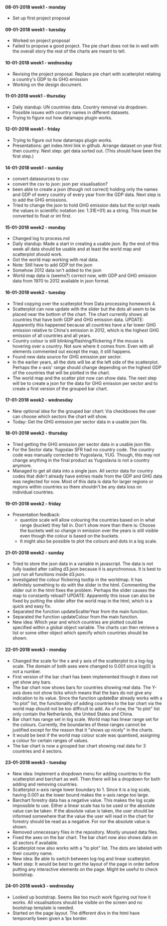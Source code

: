 #### 08-01-2018    week1 - monday
- Set up first project proposal

#### 09-01-2018    week1 - tuesday
- Worked on project proposal
- Failed to propose a good project.
The pie chart does not tie in well with the overall story the rest of the charts
are meant to tell.

#### 10-01-2018    week1 - wednesday
- Revising the project proposal.
Replace pie chart with scatterplot relating a country's GDP to its GHG emission
- Working on the design document.

#### 11-01-2018    week1 - thursday
- Daily standup:
UN countries data. Country removal via dropdown. Possible issues with country
names in different datasets.
- Trying to figure out how datamaps plugin works.

#### 12-01-2018    week1 - friday
- Trying to figure out how datamaps plugin works.
- Presentations:
get index.html link in github.
Arrange dataset on year first then country.
Next step: get data sorted out. (This should have been the first step.)

#### 14-01-2018    week1 - sunday
- convert datasources to csv
- convert the csv to json: json per visualisation?
- been able to create a json (though not correct) holding only the names and GDP
of every country of every year from the GDP data. Next step is to add the GHG
emissions.
- Tried to change the json to hold GHG emission data but the script reads the
values in scientific notation (ex: 1.31E+01) as a string. This must be converted
to float or int first.

#### 15-01-2018    week2 - monday
- Changed log to process.md
- Daily standup: Made a start in creating a usable json. By the end of this week
all data should be usable and at least the world map and scatterplot should
work.
- Got the world map working with real data.
- Note: Still have to add GDP tot the json
- Somehow 2012 data isn't added to the json
- World map data is (seems?) correct now, with GDP and GHG emission data from
1970 to 2012 available in json format.

#### 16-01-2018    week2 - tuesday
- Tried copying over the scatterplot from Data processing homework 4.
- Scatterplot can now update with the slider but the dots all seem to be placed
near the bottom of the chart. The chart currently shows all countries that have
both GDP and GHG emission data. UPDATE: Apparently this happened because all
countries have a far lower GHG emission relative to China's emission in 2012,
which is the highest GHG emission of all countries and all years.
- Country colour is still blinking/flashing/flickering if the mouse is hovering
over a country. Not sure where it comes from. Even with all elements commented
out except the map, it still happens.
- Found new data source for GHG emission per sector.
- In the earlier years, all the dots will be at the left side of the scatterplot.
Perhaps the x-axis' range should change depending on the highest GDP of the countries
that will be plotted in the chart.
- The world map and the scatter plot now can show data. The next
step will be to create a json for the data for GHG emission per sector and to create
a first version of the grouped bar chart.

#### 17-01-2018    week2 - wednesday
- New optional idea for the grouped bar chart: Via checkboxes the user can
choose which sectors the chart will show.
- Today: Get the GHG emission per sector data in a usable json file.

#### 18-01-2018    week2 - thursday
- Tried getting the GHG emission per sector data in a usable json file.
- For the Sector data: Yugoslav SFR had no country code. The country code was
manually corrected to Yugoslavia, YUG. Though, this may not change anything in
the final product as Yugoslavia is not a country anymore.
- Managed to get all data into a single json. All sector data for country codes
that didn't already have entries made from the GDP and GHG data was neglected
for now. Most of this data is data for larger regions or regions within
countries so there shouldn't be any data loss on individual countries.

#### 19-01-2018    week2 - friday
- Presentation feedback:
  - quantize scale will allow colouring the countries based on in what range
  (bucket) they fall in. Don't show more than there is: Choose the buckets well
  so change in emission over the years is still visible even though the colour
  is based on the buckets.
  - It might also be possible to plot the colours and dots in a log scale.

#### 21-01-2018   week2 - sunday
- Tried to store the json data in a variable in javascript. The data is not
fully loaded after calling d3.json because it is asynchronous. It is best to
just run all functions inside d3.json.
- Investigated the colour flickering tooltip in the worldmap. It has definitely
something to do with the slider in the html. Commenting the slider out in the
html fixes the problem. Perhaps the slider causes the map to constantly reload?
UPDATE: Apparently this issue can also be fixed by putting the slider after the
world map in the html, which is a quick and easy fix.
- Separated the function updateScatterYear from the main function.
- Separated the function updateColour from the main function.
- New idea: Which year and which countries are plotted could be specified within
a global object variable. The charts can then retrieve a list or some other
object which specify which countries should be shown.

#### 22-01-2018   week3 - monday
- Changed the scale for the x and y axis of the scatterplot to a log-log scale.
The domain of both axes were changed to 0.001 since log(0) is not a number.
- First version of the bar chart has been implemented though it does not yet
show any bars.
- The bar chart now shows bars for countries showing real data. The Y-axis does
not show ticks which means that the bars do not give any indication to its
value. Since the function updateBar already works with a "to plot" list, the
functionality of adding countries to the bar chart via the world map should not
be too difficult to add. As of now, the "to plot" list only contain the
Netherlands, the United States and China.
- Bar chart has range set in log scale. World map has linear range set for
the colours. Currently, the boundaries of these ranges cannot be justified
except for the reason that it "shows up nicely" in the charts.
- It would be best if the world map colour scale was quantised, assigning a
colour for certain ranges of values.
- The bar chart is now a grouped bar chart showing real data for 3 countries and
4 sectors.

#### 23-01-2018   week3 - tuesday
- New idea: Implement a dropdown menu for adding countries to the scatterplot
and barchart as well. Then there will be a dropdown for both adding and removing
countries.
- Scatterplot x-axis range lower boundary to 1. Since it is a log scale, having
0.001 as the lower bound makes the x-axis range too large.
- Barchart forestry data has a negative value. This makes the log scale
impossible to use. Either a linear scale has to be used or the absolute value
can be taken. If the absolute value is taken, the user should be informed
somewhere that the value the user will read in the chart for forestry should be
read as a negative. For nor the absolute value is shown.
- Removed unnecessary files in the repository. Mostly unused data files.
- Fixed the axes on the bar chart. The bar chart now also shows data on all
sectors if available.
- Scatterplot now also works with a "to plot" list. The dots are labeled with
their country name.
- New idea: Be able to switch between log-log and linear scatterplot.
- Next step: It would be best to get the layout of the page in order before
putting any interactive elements on the page. Might be useful to check
bootstrap.

#### 24-01-2018   week3 - wednesday
- Looked up bootstrap. Seems like too much work figuring out how it works.
All visualisations should be visible on the screen and no bootstrap template is
needed.
- Started on the page layout. The different divs in the html have temporarily
been given a 1px border.
